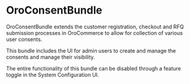 OroConsentBundle
=============

OroConsentBundle extends the customer registration, checkout and RFQ submission processes in OroCommerce to allow for collection of various user consents.

This bundle includes the UI for admin users to create and manage the consents and manage their visibility.

The entire functionality of this bundle can be disabled through a feature toggle in the System Configuration UI.

